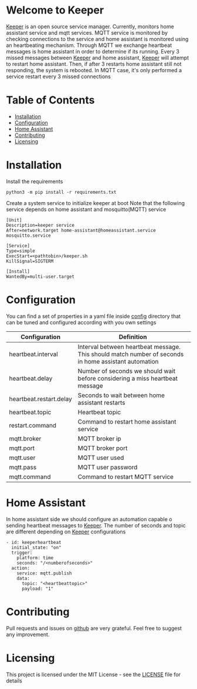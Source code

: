 # Welcome to Keeper
[Keeper](https://github.com/nragon/keeper) is an open source service manager. Currently, monitors home assistant service and mqtt services.
MQTT service is monitored by checking connections to the service and home assistant is monitored using an heartbeating mechanism. Through MQTT we exchange heartbeat messages is home assistant in order to determine if its running.
Every 3 missed messages between [Keeper](https://github.com/nragon/keeper) and home assistant, [Keeper](https://github.com/nragon/keeper) will attempt to restart home assistant. Then, if after 3 restarts home assistant still not responding, the system is rebooted.
In MQTT case, it's only performed a service restart every 3 missed connections

# Table of Contents
- [Installation](#installation)
- [Configuration](#installation)
- [Home Assistant](#homeassistant)
- [Contributing](#contributing)
- [Licensing](#licensing)
# Installation
Install the requirements
````
python3 -m pip install -r requirements.txt
```` 

Create a system service to initialize keeper at boot
Note that the following service depends on home assistant and mosquitto(MQTT) service
````
[Unit]
Description=keeper service
After=network.target home-assistant@homeassistant.service mosquitto.service

[Service]
Type=simple
ExecStart=<pathtobin>/keeper.sh
KillSignal=SIGTERM

[Install]
WantedBy=multi-user.target
````
# Configuration
You can find a set of properties in a yaml file inside [config](config) directory that can be tuned and configured according with you own settings

Configuration | Definition
--------------| ----------
heartbeat.interval | Interval between heartbeat message. This should match number of seconds in home assistant automation
heartbeat.delay | Number of seconds we should wait before considering a miss heartbeat message
heartbeat.restart.delay | Seconds to wait between home assistant restarts
heartbeat.topic | Heartbeat topic
restart.command | Command to restart home assistant service
mqtt.broker | MQTT broker ip
mqtt.port | MQTT broker port
mqtt.user | MQTT user used
mqtt.pass | MQTT user password
mqtt.command | Command to restart MQTT service

# Home Assistant
In home assistant side we should configure an automation capable o sending heartbeat messages to [Keeper](https://github.com/nragon/keeper).
The number of seconds and topic are different depending on [Keeper](https://github.com/nragon/keeper) configurations
````
- id: keeperheartbeat
  initial_state: "on"
  trigger:
    platform: time
    seconds: "/<numberofseconds>"
  action:
    service: mqtt.publish
    data:
      topic: "<heartbeattopic>"
      payload: "1"
````
# Contributing
Pull requests and issues on [github](https://github.com/nragon/keeper) are very grateful. Feel free to suggest any improvement.

# Licensing
This project is licensed under the MIT License - see the [LICENSE](LICENSE) file for details